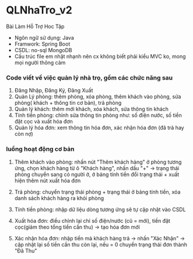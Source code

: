 # QLNhaTro_v2

Bài Làm Hỗ Trợ Hoc Tập

- Ngôn ngữ sử dụng: Java
- Framwork: Spring Boot
- CSDL: no-sql MongoDB
- Cấu trúc file em nhặt nhạnh nên cx không biết phải kiểu MVC ko, mong mọi người thông cảm

### Code viết về việc quản lý nhà trọ, gồm các chức năng sau 
1. Đăng Nhập, Đăng Ký, Đăng Xuất
2. Quản Lý phòng: thêm phòng, xóa phòng, thêm khách vào phòng, sửa phòng( khách + thông tin cơ bản), trả phòng
3. Quản lý khách: thêm mới khách, xóa khách, sửa thông tin khách
4. Tính tiền phòng: chỉnh sửa thông tin phòng như: số điện nước, số tiền đặt cọc và xuất hóa đơn
5. Quản lý hóa đơn: xem thông tin hóa đơn, xác nhận hóa đơn (đã trả hay còn nợ)

### luồng hoạt động cơ bản

1. Thêm khách vào phòng: nhấn nút "Thêm khách hàng" ở phòng tương ứng, chọn khách hàng từ ô "Khách hàng", nhấn dấu "+"
   -> trạng thái phòng chuyển sang có người ở, ở bảng tính tiền đổi trạng thái + xuất hiện thêm nút xuất hóa đơn
2. Trả phòng: chuyển trạng thái phòng + trạng thái ở bảng tính tiền, xóa danh sách khách hàng ra khỏi phòng 
  
3. Tính tiền phòng: nhập dữ liệu dòng tương ứng sẽ tự cập nhật vào CSDL
4. Xuất hóa đơn: điều chỉnh lại chỉ số điện/nước (cũ = mới), tiền đặt cọc(giảm theo tổng tiền cần thu) -> tạo hóa đơn mới
5. Xác nhận hóa đơn: nhập tiền mà khách hàng trả -> nhấn "Xác Nhận" -> cập nhật lại số tiền cần thu còn lại, nếu = 0 chuyển trạng thái đơn thành "Đã Thu"

